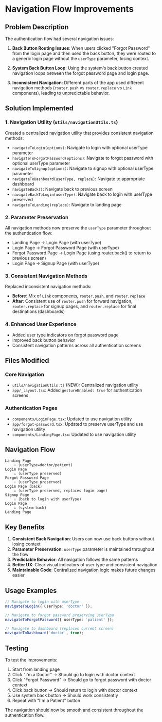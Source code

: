 # Navigation Flow Improvements

## Problem Description

The authentication flow had several navigation issues:

1. **Back Button Routing Issues**: When users clicked "Forgot Password" from the login page and then used the back button, they were routed to a generic login page without the `userType` parameter, losing context.

2. **System Back Button Loop**: Using the system's back button created navigation loops between the forgot password page and login page.

3. **Inconsistent Navigation**: Different parts of the app used different navigation methods (`router.push` vs `router.replace` vs `Link` components), leading to unpredictable behavior.

## Solution Implemented

### 1. Navigation Utility (`utils/navigationUtils.ts`)

Created a centralized navigation utility that provides consistent navigation methods:

- `navigateToLogin(options)`: Navigate to login with optional userType parameter
- `navigateToForgotPassword(options)`: Navigate to forgot password with optional userType parameter
- `navigateToSignup(options)`: Navigate to signup with optional userType parameter
- `navigateToDashboard(userType, replace)`: Navigate to appropriate dashboard
- `navigateBack()`: Navigate back to previous screen
- `navigateBackToLogin(userType)`: Navigate back to login with userType preserved
- `navigateToLanding(replace)`: Navigate to landing page

### 2. Parameter Preservation

All navigation methods now preserve the `userType` parameter throughout the authentication flow:

- Landing Page → Login Page (with userType)
- Login Page → Forgot Password Page (with userType)
- Forgot Password Page → Login Page (using router.back() to return to previous screen)
- Login Page → Signup Page (with userType)

### 3. Consistent Navigation Methods

Replaced inconsistent navigation methods:

- **Before**: Mix of `Link` components, `router.push`, and `router.replace`
- **After**: Consistent use of `router.push` for forward navigation, `router.replace` for signup pages, and `router.replace` for final destinations (dashboards)

### 4. Enhanced User Experience

- Added user type indicators on forgot password page
- Improved back button behavior
- Consistent navigation patterns across all authentication screens

## Files Modified

### Core Navigation
- `utils/navigationUtils.ts` (NEW): Centralized navigation utility
- `app/_layout.tsx`: Added `gestureEnabled: true` for authentication screens

### Authentication Pages
- `components/LoginPage.tsx`: Updated to use navigation utility
- `app/forgot-password.tsx`: Updated to preserve userType and use navigation utility
- `components/LandingPage.tsx`: Updated to use navigation utility

## Navigation Flow

```
Landing Page
    ↓ (userType=doctor/patient)
Login Page
    ↓ (userType preserved)
Forgot Password Page
    ↓ (userType preserved)
Login Page (back)
    ↓ (userType preserved, replaces login page)
Signup Page
    ↓ (back to login with userType)
Login Page
    ↓ (system back)
Landing Page
```

## Key Benefits

1. **Consistent Back Navigation**: Users can now use back buttons without losing context
2. **Parameter Preservation**: `userType` parameter is maintained throughout the flow
3. **Predictable Behavior**: All navigation follows the same patterns
4. **Better UX**: Clear visual indicators of user type and consistent navigation
5. **Maintainable Code**: Centralized navigation logic makes future changes easier

## Usage Examples

```typescript
// Navigate to login with userType
navigateToLogin({ userType: 'doctor' });

// Navigate to forgot password preserving userType
navigateToForgotPassword({ userType: 'patient' });

// Navigate to dashboard (replaces current screen)
navigateToDashboard('doctor', true);
```

## Testing

To test the improvements:

1. Start from landing page
2. Click "I'm a Doctor" → Should go to login with doctor context
3. Click "Forgot Password" → Should go to forgot password with doctor context
4. Click back button → Should return to login with doctor context
5. Use system back button → Should work consistently
6. Repeat with "I'm a Patient" button

The navigation should now be smooth and consistent throughout the authentication flow.
